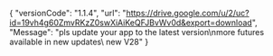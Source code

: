 { "versionCode": "1.1.4", "url": "https://drive.google.com/u/2/uc?id=19vh4g60ZmvRKzZ0swXiAiKeQFJBvWv0d&export=download", "Message": "pls update your app to the latest version\nmore futures available in new updates\ new V28" }
